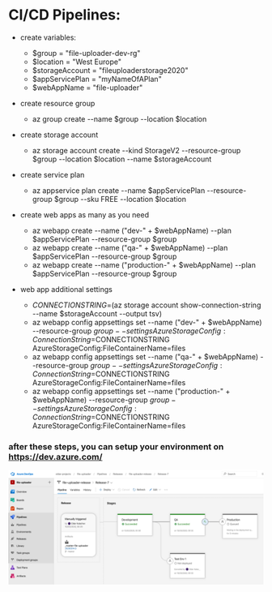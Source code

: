 # CI/CD Pipelines:

- create variables:
  - $group = "file-uploader-dev-rg"
  - $location = "West Europe"
  - $storageAccount = "fileuploaderstorage2020"
  - $appServicePlan = "myNameOfAPlan"
  - $webAppName = "file-uploader"

- create resource group
  - az group create --name $group --location $location

- create storage account
  - az storage account create --kind StorageV2 --resource-group $group --location $location --name $storageAccount

- create service plan
  - az appservice plan create --name $appServicePlan --resource-group $group --sku FREE --location $location

- create web apps as many as you need
  - az webapp create --name ("dev-" + $webAppName) --plan $appServicePlan --resource-group $group
  - az webapp create --name ("qa-" + $webAppName) --plan $appServicePlan --resource-group $group
  - az webapp create --name ("production-" + $webAppName) --plan $appServicePlan --resource-group $group

- web app additional settings
  - $CONNECTIONSTRING=$(az storage account show-connection-string --name $storageAccount --output tsv)
  - az webapp config appsettings set --name ("dev-" + $webAppName) --resource-group $group --settings AzureStorageConfig:ConnectionString=$CONNECTIONSTRING AzureStorageConfig:FileContainerName=files
  - az webapp config appsettings set --name ("qa-" + $webAppName) --resource-group $group --settings AzureStorageConfig:ConnectionString=$CONNECTIONSTRING AzureStorageConfig:FileContainerName=files
  - az webapp config appsettings set --name ("production-" + $webAppName) --resource-group $group --settings AzureStorageConfig:ConnectionString=$CONNECTIONSTRING AzureStorageConfig:FileContainerName=files

### after these steps, you can setup your environment on https://dev.azure.com/
![img](https://github.com/ekalachev/mslearn-store-data-in-azure/blob/master/images/cicd.png)


